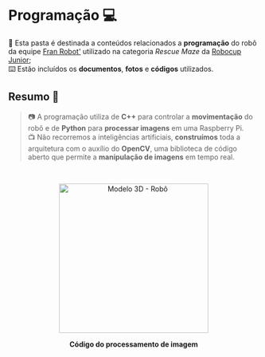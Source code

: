 # Programação 💻
👾 Esta pasta é destinada a conteúdos relacionados a **programação** do robô da equipe [Fran Robot'](https://github.com/franrobots) utilizado na categoria *Rescue Maze* da [Robocup Junior](https://www.robocup.org/); <br>
⌨️ Estão incluídos os **documentos**, **fotos** e **códigos** utilizados.

## Resumo 💾
> 📷 A programação utiliza de **C++** para controlar a **movimentação** do robô e de **Python** para **processar imagens** em uma Raspberry Pi. <br>
> 📺 Não recorremos a inteligências artificiais, **construímos** toda a arquitetura com o auxílio do **OpenCV**, uma biblioteca de código aberto que permite a **manipulação de imagens** em tempo real.

<br>
<p align="center">
<img width="300" alt="Modelo 3D - Robô" src="https://github.com/franrobots/Rescue-Maze-Fran-Robot-s/assets/145154175/2943ba84-cc19-4fc1-b662-9314ca234250">
</p>

<p align="center">
<strong> Código do processamento de imagem </strong>
